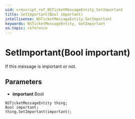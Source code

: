 ```yaml
---
uid: crmscript_ref_NSTicketMessageEntity_SetImportant
title: SetImportant(Bool important)
intellisense: NSTicketMessageEntity.SetImportant
keywords: NSTicketMessageEntity, GetImportant
so.topic: reference
---
```


# SetImportant(Bool important)

If this message is important or not.

## Parameters

* **important** Bool

```crmscript
NSTicketMessageEntity thing;
Bool important;
thing.SetImportant(important);
```

